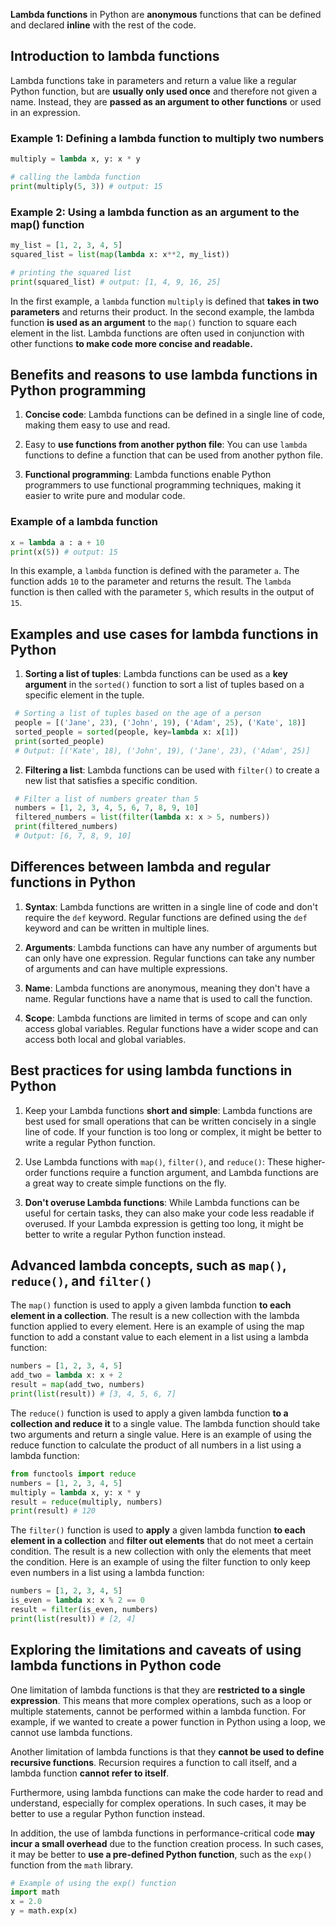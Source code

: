 **Lambda functions** in Python are **anonymous** functions that can be defined and declared **inline** with the rest of the code. 

## Introduction to lambda functions

Lambda functions take in parameters and return a value like a regular Python function, but are **usually only used once** and therefore not given a name. Instead, they are **passed as an argument to other functions** or used in an expression.

### Example 1: Defining a lambda function to multiply two numbers

```python 
multiply = lambda x, y: x * y

# calling the lambda function
print(multiply(5, 3)) # output: 15
```

### Example 2: Using a lambda function as an argument to the map() function

```python
my_list = [1, 2, 3, 4, 5]
squared_list = list(map(lambda x: x**2, my_list))

# printing the squared list
print(squared_list) # output: [1, 4, 9, 16, 25]
```

In the first example, a `lambda` function `multiply` is defined that **takes in two parameters** and returns their product. In the second example, the lambda function **is used as an argument** to the `map()` function to square each element in the list. Lambda functions are often used in conjunction with other functions **to make code more concise and readable.**

## Benefits and reasons to use lambda functions in Python programming  

1. **Concise code**: Lambda functions can be defined in a single line of code, making them easy to use and read.

2. Easy to **use functions from another python file**: You can use `lambda` functions to define a function that can be used from another python file.

3. **Functional programming**: Lambda functions enable Python programmers to use functional programming techniques, making it easier to write pure and modular code.

### Example of a lambda function

```python 
x = lambda a : a + 10
print(x(5)) # output: 15
```

In this example, a `lambda` function is defined with the parameter `a`. The function adds `10` to the parameter and returns the result. The `lambda` function is then called with the parameter `5`, which results in the output of `15`.

## Examples and use cases for lambda functions in Python  

1. **Sorting a list of tuples**: Lambda functions can be used as a **key argument** in the `sorted()` function to sort a list of tuples based on a specific element in the tuple.

```python 
 # Sorting a list of tuples based on the age of a person
 people = [('Jane', 23), ('John', 19), ('Adam', 25), ('Kate', 18)]
 sorted_people = sorted(people, key=lambda x: x[1])
 print(sorted_people)
 # Output: [('Kate', 18), ('John', 19), ('Jane', 23), ('Adam', 25)]
```

2. **Filtering a list**: Lambda functions can be used with `filter()` to create a new list that satisfies a specific condition.

```python 
 # Filter a list of numbers greater than 5
 numbers = [1, 2, 3, 4, 5, 6, 7, 8, 9, 10]
 filtered_numbers = list(filter(lambda x: x > 5, numbers))
 print(filtered_numbers)
 # Output: [6, 7, 8, 9, 10]
```

## Differences between lambda and regular functions in Python

1. **Syntax**: Lambda functions are written in a single line of code and don't require the `def` keyword. Regular functions are defined using the `def` keyword and can be written in multiple lines.

2. **Arguments**: Lambda functions can have any number of arguments but can only have one expression. Regular functions can take any number of arguments and can have multiple expressions.

3. **Name**: Lambda functions are anonymous, meaning they don't have a name. Regular functions have a name that is used to call the function.

4. **Scope**: Lambda functions are limited in terms of scope and can only access global variables. Regular functions have a wider scope and can access both local and global variables.
  
## Best practices for using lambda functions in Python  

1. Keep your Lambda functions **short and simple**: Lambda functions are best used for small operations that can be written concisely in a single line of code. If your function is too long or complex, it might be better to write a regular Python function.

2. Use Lambda functions with `map()`, `filter()`, and `reduce()`: These higher-order functions require a function argument, and Lambda functions are a great way to create simple functions on the fly.

3. **Don't overuse Lambda functions**: While Lambda functions can be useful for certain tasks, they can also make your code less readable if overused. If your Lambda expression is getting too long, it might be better to write a regular Python function instead.

## Advanced lambda concepts, such as `map()`, `reduce()`, and `filter()`  

The `map()` function is used to apply a given lambda function **to each element in a collection**. The result is a new collection with the lambda function applied to every element. Here is an example of using the map function to add a constant value to each element in a list using a lambda function:

```python 
numbers = [1, 2, 3, 4, 5]
add_two = lambda x: x + 2
result = map(add_two, numbers)
print(list(result)) # [3, 4, 5, 6, 7]
```

The `reduce()` function is used to apply a given lambda function **to a collection and reduce it** to a single value. The lambda function should take two arguments and return a single value. Here is an example of using the reduce function to calculate the product of all numbers in a list using a lambda function:

```python 
from functools import reduce
numbers = [1, 2, 3, 4, 5]
multiply = lambda x, y: x * y
result = reduce(multiply, numbers)
print(result) # 120
```

The `filter()` function is used to **apply** a given lambda function **to each element in a collection** and **filter out elements** that do not meet a certain condition. The result is a new collection with only the elements that meet the condition. Here is an example of using the filter function to only keep even numbers in a list using a lambda function:

```python 
numbers = [1, 2, 3, 4, 5]
is_even = lambda x: x % 2 == 0
result = filter(is_even, numbers)
print(list(result)) # [2, 4]
``` 

## Exploring the limitations and caveats of using lambda functions in Python code  

One limitation of lambda functions is that they are **restricted to a single expression**. This means that more complex operations, such as a loop or multiple statements, cannot be performed within a lambda function. For example, if we wanted to create a power function in Python using a loop, we cannot use lambda functions.

Another limitation of lambda functions is that they **cannot be used to define recursive functions**. Recursion requires a function to call itself, and a lambda function **cannot refer to itself**. 

Furthermore, using lambda functions can make the code harder to read and understand, especially for complex operations. In such cases, it may be better to use a regular Python function instead.

In addition, the use of lambda functions in performance-critical code **may incur a small overhead** due to the function creation process. In such cases, it may be better to **use a pre-defined Python function**, such as the `exp()` function from the `math` library.

```python 
# Example of using the exp() function
import math
x = 2.0
y = math.exp(x)
```
